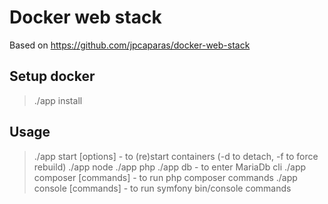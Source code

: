 # Docker web stack

Based on https://github.com/jpcaparas/docker-web-stack

## Setup docker

> ./app install

## Usage

> ./app start [options] - to (re)start containers (-d to detach, -f to force rebuild)
> ./app node
> ./app php
> ./app db - to enter MariaDb cli
> ./app composer [commands] - to run php composer commands 
> ./app console [commands] - to run symfony bin/console commands
